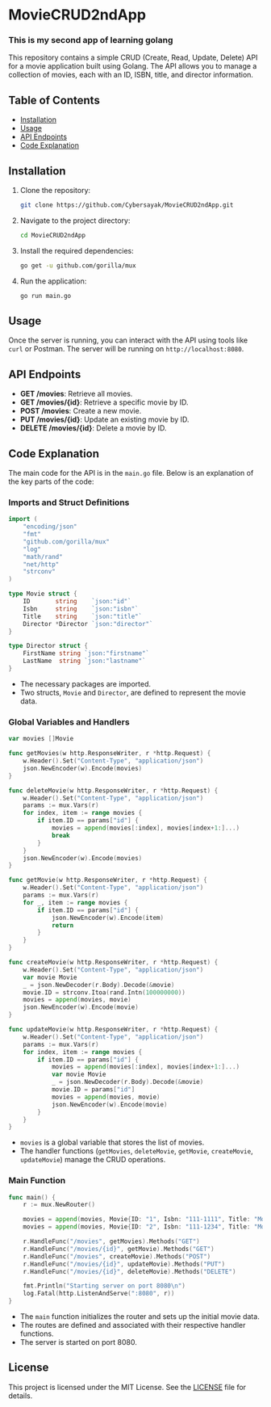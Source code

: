 # MovieCRUD2ndApp

### This is my second app of learning golang 

This repository contains a simple CRUD (Create, Read, Update, Delete) API for a movie application built using Golang. The API allows you to manage a collection of movies, each with an ID, ISBN, title, and director information.

## Table of Contents

- [Installation](#installation)
- [Usage](#usage)
- [API Endpoints](#api-endpoints)
- [Code Explanation](#code-explanation)

## Installation

1. Clone the repository:
    ```sh
    git clone https://github.com/Cybersayak/MovieCRUD2ndApp.git
    ```
2. Navigate to the project directory:
    ```sh
    cd MovieCRUD2ndApp
    ```
3. Install the required dependencies:
    ```sh
    go get -u github.com/gorilla/mux
    ```
4. Run the application:
    ```sh
    go run main.go
    ```

## Usage

Once the server is running, you can interact with the API using tools like `curl` or Postman. The server will be running on `http://localhost:8080`.

## API Endpoints

- **GET /movies**: Retrieve all movies.
- **GET /movies/{id}**: Retrieve a specific movie by ID.
- **POST /movies**: Create a new movie.
- **PUT /movies/{id}**: Update an existing movie by ID.
- **DELETE /movies/{id}**: Delete a movie by ID.

## Code Explanation

The main code for the API is in the `main.go` file. Below is an explanation of the key parts of the code:

### Imports and Struct Definitions

```go
import (
	"encoding/json"
	"fmt"
	"github.com/gorilla/mux"
	"log"
	"math/rand"
	"net/http"
	"strconv"
)

type Movie struct {
	ID       string    `json:"id"`
	Isbn     string    `json:"isbn"`
	Title    string    `json:"title"`
	Director *Director `json:"director"`
}

type Director struct {
	FirstName string `json:"firstname"`
	LastName  string `json:"lastname"`
}
```

- The necessary packages are imported.
- Two structs, `Movie` and `Director`, are defined to represent the movie data.

### Global Variables and Handlers

```go
var movies []Movie

func getMovies(w http.ResponseWriter, r *http.Request) {
	w.Header().Set("Content-Type", "application/json")
	json.NewEncoder(w).Encode(movies)
}

func deleteMovie(w http.ResponseWriter, r *http.Request) {
	w.Header().Set("Content-Type", "application/json")
	params := mux.Vars(r)
	for index, item := range movies {
		if item.ID == params["id"] {
			movies = append(movies[:index], movies[index+1:]...)
			break
		}
	}
	json.NewEncoder(w).Encode(movies)
}

func getMovie(w http.ResponseWriter, r *http.Request) {
	w.Header().Set("Content-Type", "application/json")
	params := mux.Vars(r)
	for _, item := range movies {
		if item.ID == params["id"] {
			json.NewEncoder(w).Encode(item)
			return
		}
	}
}

func createMovie(w http.ResponseWriter, r *http.Request) {
	w.Header().Set("Content-Type", "application/json")
	var movie Movie
	_ = json.NewDecoder(r.Body).Decode(&movie)
	movie.ID = strconv.Itoa(rand.Intn(100000000))
	movies = append(movies, movie)
	json.NewEncoder(w).Encode(movie)
}

func updateMovie(w http.ResponseWriter, r *http.Request) {
	w.Header().Set("Content-Type", "application/json")
	params := mux.Vars(r)
	for index, item := range movies {
		if item.ID == params["id"] {
			movies = append(movies[:index], movies[index+1:]...)
			var movie Movie
			_ = json.NewDecoder(r.Body).Decode(&movie)
			movie.ID = params["id"]
			movies = append(movies, movie)
			json.NewEncoder(w).Encode(movie)
		}
	}
}
```

- `movies` is a global variable that stores the list of movies.
- The handler functions (`getMovies`, `deleteMovie`, `getMovie`, `createMovie`, `updateMovie`) manage the CRUD operations.

### Main Function

```go
func main() {
	r := mux.NewRouter()

	movies = append(movies, Movie{ID: "1", Isbn: "111-1111", Title: "Movie 1", Director: &Director{FirstName: "Rituporno", LastName: "Ghosh"}})
	movies = append(movies, Movie{ID: "2", Isbn: "111-1234", Title: "Movie 2", Director: &Director{FirstName: "Sayak", LastName: "Ghosh"}})

	r.HandleFunc("/movies", getMovies).Methods("GET")
	r.HandleFunc("/movies/{id}", getMovie).Methods("GET")
	r.HandleFunc("/movies", createMovie).Methods("POST")
	r.HandleFunc("/movies/{id}", updateMovie).Methods("PUT")
	r.HandleFunc("/movies/{id}", deleteMovie).Methods("DELETE")

	fmt.Println("Starting server on port 8080\n")
	log.Fatal(http.ListenAndServe(":8080", r))
}
```

- The `main` function initializes the router and sets up the initial movie data.
- The routes are defined and associated with their respective handler functions.
- The server is started on port 8080.

## License

This project is licensed under the MIT License. See the [LICENSE](LICENSE) file for details.
